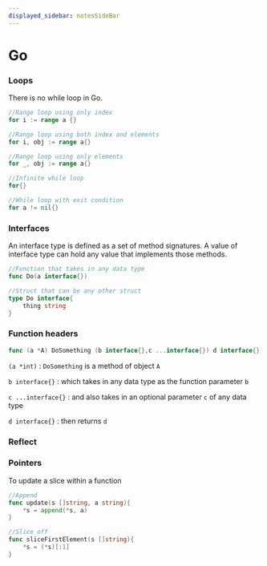 ```yaml
---
displayed_sidebar: notesSideBar
---
```


# Go

### Loops
There is no while loop in Go.

```go
//Range loop using only index
for i := range a {}

//Range loop using both index and elements
for i, obj := range a{}

//Range loop using only elements
for _, obj := range a{}

//Infinite while loop
for{}

//While loop with exit condition
for a != nil{}
```

### Interfaces
An interface type is defined as a set of method signatures. A value of interface type can hold any value that implements those methods.

```go
//Function that takes in any data type
func Do(a interface{})

//Struct that can be any other struct
type Do interface{
    thing string
}
```
### Function headers
```go
func (a *A) DoSomething (b interface{},c ...interface{}) d interface{}
```

`(a *int)` : `DoSomething` is a method of object `A`

`b interface{}` : which takes in any data type as the function parameter `b`

`c ...interface{}` : and also takes in an optional parameter `c` of any data type

`d interface{}` : then returns `d`

### Reflect


### Pointers
To update a slice within a function
```go
//Append
func update(s []string, a string){
    *s = append(*s, a)
}

//Slice off
func sliceFirstElement(s []string){
    *s = (*s)[:1]
}
```